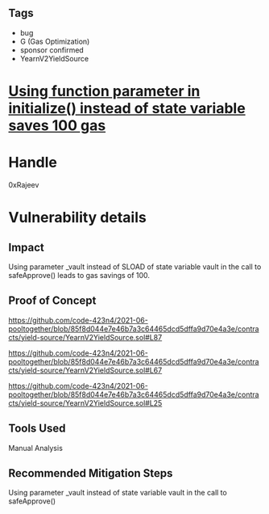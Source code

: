 ## Tags

- bug
- G (Gas Optimization)
- sponsor confirmed
- YearnV2YieldSource

# [Using function parameter in initialize() instead of state variable saves 100 gas](https://github.com/code-423n4/2021-06-pooltogether-findings/issues/43) 

# Handle

0xRajeev


# Vulnerability details

## Impact

Using parameter _vault instead of SLOAD of state variable vault in the call to safeApprove() leads to gas savings of 100.

## Proof of Concept

https://github.com/code-423n4/2021-06-pooltogether/blob/85f8d044e7e46b7a3c64465dcd5dffa9d70e4a3e/contracts/yield-source/YearnV2YieldSource.sol#L87

https://github.com/code-423n4/2021-06-pooltogether/blob/85f8d044e7e46b7a3c64465dcd5dffa9d70e4a3e/contracts/yield-source/YearnV2YieldSource.sol#L67

https://github.com/code-423n4/2021-06-pooltogether/blob/85f8d044e7e46b7a3c64465dcd5dffa9d70e4a3e/contracts/yield-source/YearnV2YieldSource.sol#L25


## Tools Used

Manual Analysis

## Recommended Mitigation Steps

Using parameter _vault instead of state variable vault in the call to safeApprove()

